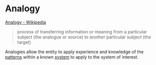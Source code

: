 # Analogy

<a href="https://en.wikipedia.org/wiki/Analogy" target="_blank">Analogy - Wikipedia</a>

> process of transferring information or meaning from a particular subject (the analogue or source) to another particular subject (the target)

Analogies allow the entity to apply experience and knowledge of the [patterns](./pattern.md) within a known [system](./system.md) to apply to the system of interest.
